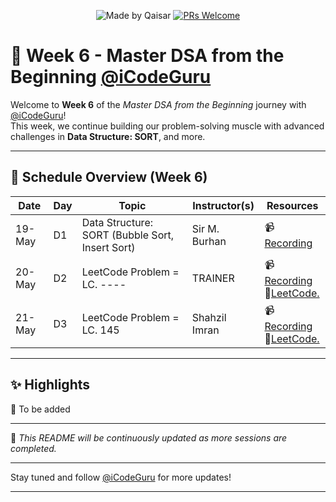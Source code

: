 <div align="center">

![Made by Qaisar](https://img.shields.io/badge/Made%20by-Qaisar%20Abbas-blueviolet)
[![PRs Welcome](https://img.shields.io/badge/PRs-welcome-brightgreen.svg?style=flat-square)](http://makeapullrequest.com)

</div>

# 📘 Week 6 - Master DSA from the Beginning [@iCodeGuru](https://www.linkedin.com/company/icode-guru/posts/?feedView=all)

Welcome to **Week 6** of the *Master DSA from the Beginning* journey with [@iCodeGuru](https://www.linkedin.com/company/icode-guru/posts/?feedView=all)!  
This week, we continue building our problem-solving muscle with advanced challenges in **Data Structure: SORT**, and more.

---

## 📅 Schedule Overview (Week 6)

| Date      | Day | Topic                    | Instructor(s)     | Resources |
|-----------|-----|---------------------------|-------------------|-----------|
| 19-May    | D1  | Data Structure: SORT (Bubble Sort, Insert Sort)         | Sir M. Burhan     | 📹[Recording](https://www.facebook.com/iCodeguru/videos/1896190564513260/) |
| 20-May    | D2  | LeetCode Problem = LC. ----             | TRAINER     | 📹[Recording]()<br>🔗[LeetCode.]() |
| 21-May    | D3  | LeetCode Problem = LC. 145             | Shahzil Imran     | 📹[Recording](https://www.facebook.com/iCodeguru/videos/1886445638791286/)<br>🔗[LeetCode.]() |


---

## ✨ Highlights
🔹 To be added

---

📌 *This README will be continuously updated as more sessions are completed.*

---

Stay tuned and follow [@iCodeGuru](https://www.linkedin.com/company/icode-guru/posts/?feedView=all) for more updates!

---

